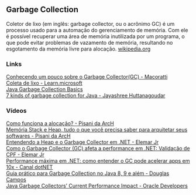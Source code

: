 ## Garbage Collection

Coletor de lixo (em inglês: garbage collector, ou o acrônimo GC) é um processo usado para a automação do gerenciamento de memória. Com ele é possível recuperar uma área de memória inutilizada por um programa, o que pode evitar problemas de vazamento de memória, resultando no esgotamento da memória livre para alocação. [wikipedia.org](https://en.wikipedia.org/wiki/Garbage_collection_(computer_science))

### Links
[Conhecendo um pouco sobre o Garbage Collector(GC) - Macoratti](https://www.macoratti.net/10/09/net_gc1.htm)\
[Coleta de lixo - Learn.microsoft](https://learn.microsoft.com/pt-br/dotnet/standard/garbage-collection/)\
[Java Garbage Collection Basics](https://www.oracle.com/webfolder/technetwork/tutorials/obe/java/gc01/index.html)\
[7 kinds of garbage collection for Java - Jayashree Huttanagoudar](https://opensource.com/article/22/7/garbage-collection-java)

### Vídeos
[Como funciona a alocação? - Pisani da ArcH](https://www.youtube.com/watch?v=ljq79LVxVIY)\
[Memória Stack e Heap, tudo o que você precisa saber para arquitetar seus softwares - Pisani da ArcH](https://www.youtube.com/watch?v=Qve5f-PgQ18)\
[Entendendo a Heap e o Garbage Collector em .NET - Elemar Jr](https://www.youtube.com/watch?v=s5-uC-taIi4)\
[Como o Garbage Collector (GC) afeta a performance em .NET: Validação de CPF - Elemar Jr](https://www.youtube.com/watch?v=CgWTXh66cXc)\
[Performance máxima em .NET: como entender o GC pode acelerar apps em 10x - Canal dotNET](https://www.youtube.com/watch?v=NOCfr5HRDvM)\
[Guia prático para Garbage Collection no Java 8, 9 e além - Douglas Campos](https://www.infoq.com/br/presentations/guia-pratico-para-garbage-collection-no-java/)\
[Java Garbage Collectors’ Current Performance Impact - Oracle Developers](https://www.youtube.com/watch?v=BTIcja5xcK0)

